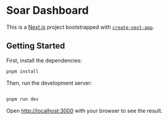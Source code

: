 # Soar Dashboard

This is a [Next.js](https://nextjs.org) project bootstrapped with [`create-next-app`](https://nextjs.org/docs/app/api-reference/cli/create-next-app).

## Getting Started

First, install the dependencies:

```bash
pnpm install
```

Then, run the development server:

```bash

pnpm run dev
```

Open [http://localhost:3000](http://localhost:3000) with your browser to see the result.
